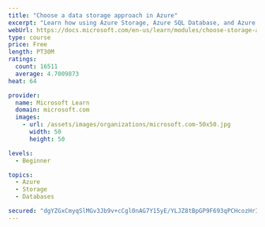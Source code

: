 ```yaml
---
title: "Choose a data storage approach in Azure"
excerpt: "Learn how using Azure Storage, Azure SQL Database, and Azure Cosmos DB - or a combination of them - for your business scenario is the best way to get the most performant solution."
webUrl: https://docs.microsoft.com/en-us/learn/modules/choose-storage-approach-in-azure/
type: course
price: Free
length: PT30M
ratings:
  count: 16511
  average: 4.7009873
heat: 64

provider:
  name: Microsoft Learn
  domain: microsoft.com
  images:
    - url: /assets/images/organizations/microsoft.com-50x50.jpg
      width: 50
      height: 50

levels:
  - Beginner

topics:
  - Azure
  - Storage
  - Databases

secured: "dgYZGxCmyqSlMGv3Jb9v+cCgl0nAG7Y15yE/YLJZ8tBpGP9F693qPCHcozHrIZB3IHqI9lAM2x5vdB9zgdCE35eRd/3Q8zlhJkqyFr2YeAsYzMtDNmtB2SlLRfh68G+U1RoyvroiR0sr218ic51Hpvnt8I7DDSX0z8SlNtgNxLJFwDK07MyQaRifiTLKQj2JbyWbTmgBYGCpZM38Lr8CMZ9XjggPTqJM+W6zXDoGLwyD/HnNtZaebBAyDOsvKZfx2hNE84BSRINcjAeJGztEqDjqwRdOJ+u8vwosJXXYcv7UOZmJYV5lZQ1MHmSeOW/YYa2XHDWVxECKaDJ75mKtm8OTosP/9nEGjK49PCMbEZFq3VzAgMnGtcWBF0ItxtiN7an/j7NwwF9PDcnx9mmw90uAQCITRs+EY/bWIiO496GSwTPyr17+Suzu9RBigtGe;Iya4jWsL/rw+XAm0H7l5Eg=="
---
```


